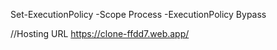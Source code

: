 Set-ExecutionPolicy -Scope Process -ExecutionPolicy Bypass

//Hosting URL
https://clone-ffdd7.web.app/
